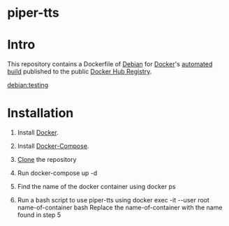 # piper-tts

# Intro

This repository contains a Dockerfile of [Debian](https://www.debian.org/) for [Docker](https://www.docker.com/)'s [automated build](https://hub.docker.com/r/gigolo0937/debian) published to the public [Docker Hub Registry](https://registry.hub.docker.com/).

[debian:testing](https://hub.docker.com/_/debian)

# Installation

1. Install [Docker](https://www.docker.com/).

2. Install [Docker-Compose](https://docs.docker.com/compose/install/linux/).

3. [Clone](https://docs.github.com/en/repositories/creating-and-managing-repositories/cloning-a-repository) the repository 
  
4. Run docker-compose up -d

5. Find the name of the docker container using docker ps

6. Run a bash script to use piper-tts using docker exec -it --user root name-of-container bash
   Replace the name-of-container with the name found in step 5
